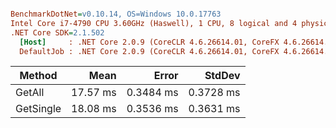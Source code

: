 ``` ini

BenchmarkDotNet=v0.10.14, OS=Windows 10.0.17763
Intel Core i7-4790 CPU 3.60GHz (Haswell), 1 CPU, 8 logical and 4 physical cores
.NET Core SDK=2.1.502
  [Host]     : .NET Core 2.0.9 (CoreCLR 4.6.26614.01, CoreFX 4.6.26614.01), 64bit RyuJIT
  DefaultJob : .NET Core 2.0.9 (CoreCLR 4.6.26614.01, CoreFX 4.6.26614.01), 64bit RyuJIT


```
|    Method |     Mean |     Error |    StdDev |
|---------- |---------:|----------:|----------:|
|    GetAll | 17.57 ms | 0.3484 ms | 0.3728 ms |
| GetSingle | 18.08 ms | 0.3536 ms | 0.3631 ms |
